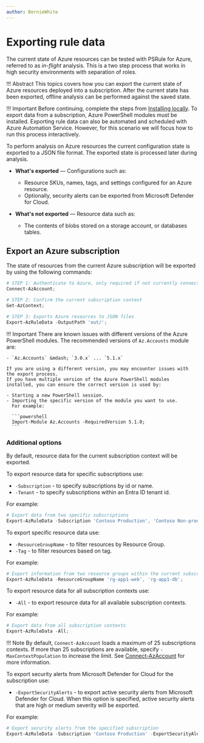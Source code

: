 ```yaml
---
author: BernieWhite
---
```


# Exporting rule data

The current state of Azure resources can be tested with PSRule for Azure, referred to as _in-flight_ analysis.
This is a two step process that works in high security environments with separation of roles.

!!! Abstract
    This topics covers how you can export the current state of Azure resources deployed into a subscription.
    After the current state has been exported, offline analysis can be performed against the saved state.

!!! Important
    Before continuing, complete the steps from [Installing locally][1].
    To export data from a subscription, Azure PowerShell modules must be installed.
    Exporting rule data can also be automated and scheduled with Azure Automation Service.
    However, for this scenario we will focus how to run this process interactively.

To perform analysis on Azure resources the current configuration state is exported to a JSON file format.
The exported state is processed later during analysis.

- **What's exported** &mdash; Configurations such as:
  - Resource SKUs, names, tags, and settings configured for an Azure resource.
  - Optionally, security alerts can be exported from Microsoft Defender for Cloud.
- **What's not exported** &mdash; Resource data such as:
  - The contents of blobs stored on a storage account, or databases tables.

  [1]: install.md#installing-locally

## Export an Azure subscription

The state of resources from the current Azure subscription will be exported by using the following commands:

```powershell
# STEP 1: Authenticate to Azure, only required if not currently connected
Connect-AzAccount;

# STEP 2: Confirm the current subscription context
Get-AzContext;

# STEP 3: Exports Azure resources to JSON files
Export-AzRuleData -OutputPath 'out/';
```

!!! Important
    There are known issues with different versions of the Azure PowerShell modules.
    The recommended versions of `Az.Accounts` module are:

    - `Az.Accounts` &mdash; `3.0.x` ... `5.1.x`

    If you are using a different version, you may encounter issues with the export process.
    If you have multiple version of the Azure PowerShell modules installed, you can ensure the correct version is used by:

    - Starting a new PowerShell session.
    - Importing the specific version of the module you want to use.
      For example:

      ```powershell
      Import-Module Az.Accounts -RequiredVersion 5.1.0;
      ```

### Additional options

By default, resource data for the current subscription context will be exported.

To export resource data for specific subscriptions use:

- `-Subscription` - to specify subscriptions by id or name.
- `-Tenant` - to specify subscriptions within an Entra ID tenant id.

For example:

```powershell
# Export data from two specific subscriptions
Export-AzRuleData -Subscription 'Contoso Production', 'Contoso Non-production';
```

To export specific resource data use:

- `-ResourceGroupName` - to filter resources by Resource Group.
- `-Tag` - to filter resources based on tag.

For example:

```powershell
# Export information from two resource groups within the current subscription context
Export-AzRuleData -ResourceGroupName 'rg-app1-web', 'rg-app1-db';
```

To export resource data for all subscription contexts use:

- `-All` - to export resource data for all available subscription contexts.

For example:

```powershell
# Export data from all subscription contexts
Export-AzRuleData -All;
```

!!! Note
    By default, `Connect-AzAccount` loads a maximum of 25 subscriptions contexts.
    If more than 25 subscriptions are available, specify `-MaxContextPopulation` to increase the limit.
    See [Connect-AzAccount](https://learn.microsoft.com/powershell/module/az.accounts/connect-azaccount#-maxcontextpopulation)
    for more information.

To export security alerts from Microsoft Defender for Cloud for the subscription use:

- `-ExportSecurityAlerts` - to export active security alerts from Microsoft Defender for Cloud.
  When this option is specified, active security alerts that are high or medium severity will be exported.

For example:

```powershell
# Export security alerts from the specified subscription
Export-AzRuleData -Subscription 'Contoso Production' -ExportSecurityAlerts;
```
